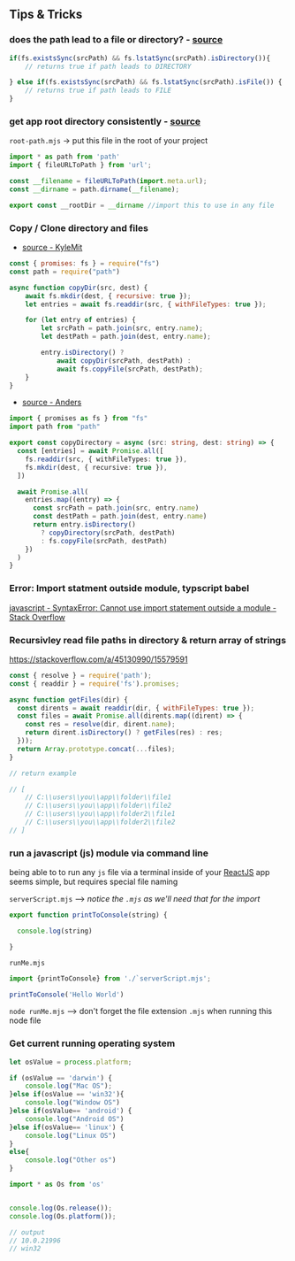 ## Tips & Tricks

### does the path lead to a file or directory? - [source](https://stackoverflow.com/a/15630832/15579591)
```js
if(fs.existsSync(srcPath) && fs.lstatSync(srcPath).isDirectory()){
	// returns true if path leads to DIRECTORY

} else if(fs.existsSync(srcPath) && fs.lstatSync(srcPath).isFile()) {
	// returns true if path leads to FILE
}
```

### get app root directory consistently - [source](https://flaviocopes.com/fix-dirname-not-defined-es-module-scope/)
`root-path.mjs` -> put this file in the root of your project
```js
import * as path from 'path'
import { fileURLToPath } from 'url';

const __filename = fileURLToPath(import.meta.url);
const __dirname = path.dirname(__filename);

export const __rootDir = __dirname //import this to use in any file
```
### Copy / Clone directory and files
- [source - KyleMit](https://stackoverflow.com/a/64255382/15579591)
```javascript
const { promises: fs } = require("fs")
const path = require("path")

async function copyDir(src, dest) {
    await fs.mkdir(dest, { recursive: true });
    let entries = await fs.readdir(src, { withFileTypes: true });

    for (let entry of entries) {
        let srcPath = path.join(src, entry.name);
        let destPath = path.join(dest, entry.name);

        entry.isDirectory() ?
            await copyDir(srcPath, destPath) :
            await fs.copyFile(srcPath, destPath);
    }
}
```

- [source - Anders](https://stackoverflow.com/a/68552726/15579591)
```typescript
import { promises as fs } from "fs"
import path from "path"

export const copyDirectory = async (src: string, dest: string) => {
  const [entries] = await Promise.all([
    fs.readdir(src, { withFileTypes: true }),
    fs.mkdir(dest, { recursive: true }),
  ])

  await Promise.all(
    entries.map((entry) => {
      const srcPath = path.join(src, entry.name)
      const destPath = path.join(dest, entry.name)
      return entry.isDirectory()
        ? copyDirectory(srcPath, destPath)
        : fs.copyFile(srcPath, destPath)
    })
  )
}
```

### Error: Import statment outside module, typscript babel
[javascript - SyntaxError: Cannot use import statement outside a module - Stack Overflow](https://stackoverflow.com/questions/58384179/syntaxerror-cannot-use-import-statement-outside-a-module)

### Recursivley read file paths in directory & return array of strings 
https://stackoverflow.com/a/45130990/15579591
```javascript
const { resolve } = require('path');
const { readdir } = require('fs').promises;

async function getFiles(dir) {
  const dirents = await readdir(dir, { withFileTypes: true });
  const files = await Promise.all(dirents.map((dirent) => {
    const res = resolve(dir, dirent.name);
    return dirent.isDirectory() ? getFiles(res) : res;
  }));
  return Array.prototype.concat(...files);
}

// return example

// [
	// C:\\users\\you\\app\\folder\\file1
	// C:\\users\\you\\app\\folder\\file2
	// C:\\users\\you\\app\\folder2\\file1
	// C:\\users\\you\\app\\folder2\\file2
// ]
```

### run a javascript (js) module via command line
being able to to run any `js` file via a terminal inside of your [ReactJS](%F0%9F%93%81developer/Home%20Lab%20%F0%9F%8F%A0/ReactJS.md) app seems simple, but requires special file naming

`serverScript.mjs` --> *notice the `.mjs` as we'll need that for the import*
```js
export function printToConsole(string) {

  console.log(string)

}
```

`runMe.mjs`
```js
import {printToConsole} from './`serverScript.mjs';

printToConsole('Hello World')
```

`node runMe.mjs` --> don't forget the file extension `.mjs` when running this node file


### Get current running operating system
```javascript
let osValue = process.platform;

if (osValue == 'darwin') {
    console.log("Mac OS");
}else if(osValue == 'win32'){
    console.log("Window OS")
}else if(osValue== 'android') {
    console.log("Android OS")
}else if(osValue== 'linux') {
    console.log("Linux OS")
}
else{
    console.log("Other os")
}
```

```javascript
import * as Os from 'os'


console.log(Os.release()); 
console.log(Os.platform()); 

// output 
// 10.0.21996
// win32
```

